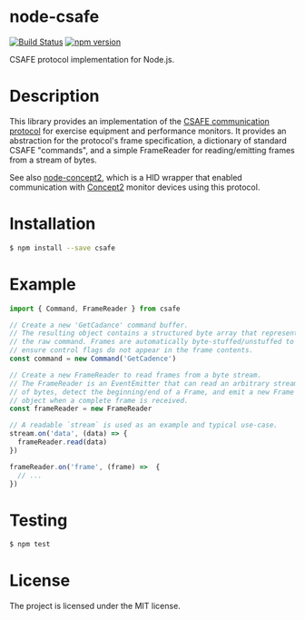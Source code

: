 # node-csafe

[![Build Status](https://travis-ci.org/mdeltito/node-csafe.svg?branch=master)](https://travis-ci.org/mdeltito/node-csafe)
[![npm version](https://badge.fury.io/js/csafe.svg)](https://badge.fury.io/js/csafe)

CSAFE protocol implementation for Node.js.

# Description

This library provides an implementation of the [CSAFE communication protocol](http://www.fitlinxx.com/csafe/) for exercise equipment and performance monitors. It provides an abstraction for the protocol's frame specification, a dictionary of standard CSAFE "commands", and a simple FrameReader for reading/emitting frames from a stream of bytes.

See also [node-concept2](https://github.com/mdeltito/node-concept2), which is a HID wrapper that enabled communication with [Concept2](https://www.concept2.com/) monitor devices using this protocol.   

# Installation

```sh
$ npm install --save csafe
```

# Example

```js
import { Command, FrameReader } from csafe

// Create a new 'GetCadance' command buffer.
// The resulting object contains a structured byte array that represents
// the raw command. Frames are automatically byte-stuffed/unstuffed to
// ensure control flags do not appear in the frame contents.
const command = new Command('GetCadence')

// Create a new FrameReader to read frames from a byte stream.
// The FrameReader is an EventEmitter that can read an arbitrary stream
// of bytes, detect the beginning/end of a Frame, and emit a new Frame
// object when a complete frame is received.
const frameReader = new FrameReader

// A readable `stream` is used as an example and typical use-case.
stream.on('data', (data) => {
  frameReader.read(data)
})

frameReader.on('frame', (frame) =>  {
  // ...
})
```

# Testing

```sh
$ npm test
```

# License

The project is licensed under the MIT license.
